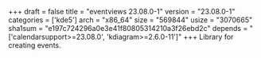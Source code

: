 +++
draft = false
title = "eventviews 23.08.0-1"
version = "23.08.0-1"
categories = ['kde5']
arch = "x86_64"
size = "569844"
usize = "3070665"
sha1sum = "e197c724296a0e3e41f80805314210a3f26ebd2c"
depends = "['calendarsupport>=23.08.0', 'kdiagram>=2.6.0-11']"
+++
Library for creating events.